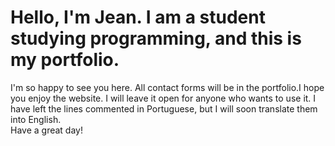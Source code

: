 <h1>Hello, I'm Jean. I am a student studying programming, and this is my portfolio.</h1>

<p>
    I'm so happy to see you here. All contact forms will be in the portfolio.I hope you enjoy the website.
    I will leave it open for anyone who wants to use it. I have left the lines commented in Portuguese, but I will soon translate them into English.
    <br/>
    Have a great day!
</p>
